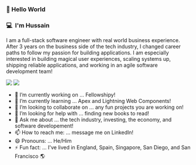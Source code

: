 ### 👋 Hello World

### 💻 &nbsp;I'm Hussain 

I am a full-stack software engineer with real world business experience. After 3 years on the business side of the tech industry, I changed career paths to follow my passion for building applications. I am especially interested in building magical user experiences, scaling systems up, shipping reliable applications, and working in an agile software development team!

<a href="https://www.linkedin.com/in/hussain-ali-58a9b690/"><img src="https://img.shields.io/badge/-Hussain%20Ali-blue?style=flat-square&logo=linkedin"/></a>
<a href="https://hussain-ali-portfolio.vercel.app/"><img src="https://img.shields.io/badge/-Personal%20Portfolio-green?style=flat-square&logo=googlechrome"/></a>

- 🔭 I’m currently working on ... Fellowshipy!
- 🌱 I’m currently learning ... Apex and Lightning Web Components!
- 👯 I’m looking to collaborate on ... any fun projects you are working on!
- 🤔 I’m looking for help with ... finding new books to read!
- 💬 Ask me about ... the tech industry, investing, the economy, and software developement!
- 📫 How to reach me: ... message me on LinkedIn!
- 😄 Pronouns: ... He/Him
- ⚡ Fun fact: ... I've lived in England, Spain, Singapore, San Diego, and San Francisco 🌎
